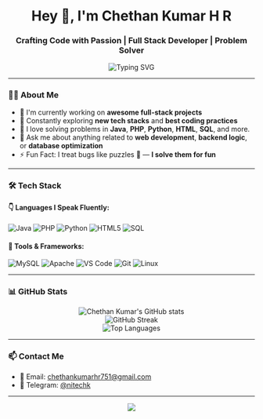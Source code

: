 <h1 align="center">Hey 👋, I'm Chethan Kumar H R</h1>
<h3 align="center">Crafting Code with Passion | Full Stack Developer | Problem Solver</h3>

<p align="center">
  <img src="https://readme-typing-svg.herokuapp.com?font=Fira+Code&duration=3000&pause=1000&center=true&vCenter=true&width=435&lines=Code.+Debug.+Repeat.;Always+learning+something+new.;Turning+ideas+into+reality." alt="Typing SVG" />
</p>

---

### 👨‍💻 About Me

- 🔭 I'm currently working on **awesome full-stack projects**
- 🌱 Constantly exploring **new tech stacks** and **best coding practices**
- 🧠 I love solving problems in **Java**, **PHP**, **Python**, **HTML**, **SQL**, and more.
- 💬 Ask me about anything related to **web development**, **backend logic**, or **database optimization**
- ⚡ Fun Fact: I treat bugs like puzzles 🧩 — **I solve them for fun**

---

### 🛠️ Tech Stack

#### 👇 Languages I Speak Fluently:
![Java](https://img.shields.io/badge/Java-ED8B00?style=for-the-badge&logo=java&logoColor=white)
![PHP](https://img.shields.io/badge/PHP-777BB4?style=for-the-badge&logo=php&logoColor=white)
![Python](https://img.shields.io/badge/Python-14354C?style=for-the-badge&logo=python&logoColor=white)
![HTML5](https://img.shields.io/badge/HTML5-E34F26?style=for-the-badge&logo=html5&logoColor=white)
![SQL](https://img.shields.io/badge/SQL-007ACC?style=for-the-badge&logo=sqlite&logoColor=white)

#### 🧰 Tools & Frameworks:
![MySQL](https://img.shields.io/badge/MySQL-00f?style=for-the-badge&logo=mysql&logoColor=white)
![Apache](https://img.shields.io/badge/Apache-D42029?style=for-the-badge&logo=apache&logoColor=white)
![VS Code](https://img.shields.io/badge/VSCode-007ACC?style=for-the-badge&logo=visual-studio-code&logoColor=white)
![Git](https://img.shields.io/badge/Git-F05032?style=for-the-badge&logo=git&logoColor=white)
![Linux](https://img.shields.io/badge/Linux-FCC624?style=for-the-badge&logo=linux&logoColor=black)

---

### 📊 GitHub Stats

<p align="center">
  <img src="https://github-readme-stats.vercel.app/api?username=chethankumarhr&show_icons=true&theme=radical" alt="Chethan Kumar's GitHub stats" />
  <br />
  <img src="https://github-readme-streak-stats.herokuapp.com/?user=chethankumarhr&theme=radical" alt="GitHub Streak" />
  <br />
  <img src="https://github-readme-stats.vercel.app/api/top-langs/?username=chethankumarhr&layout=compact&theme=radical" alt="Top Languages" />
</p>

---

### 📫 Contact Me

- 📧 Email: [chethankumarhr751@gmail.com](mailto:chethankumarhr751@gmail.com)
- 💬 Telegram: [@nitechk](https://t.me/nitechk)

---

<p align="center">
  <img src="https://capsule-render.vercel.app/api?type=waving&color=gradient&height=100&section=footer"/>
</p>
